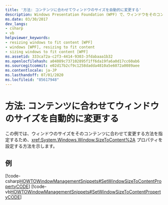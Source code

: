 ```yaml
---
title: '方法: コンテンツに合わせてウィンドウのサイズを自動的に変更する'
description: Windows Presentation Foundation (WPF) で、ウィンドウをそのコンテンツに合わせてサイズ変更する方法を指定するプロパティの設定方法について説明します。
ms.date: 03/30/2017
dev_langs:
- csharp
- vb
helpviewer_keywords:
- resizing windows to fit content [WPF]
- windows [WPF], resizing to fit content
- sizing windows to fit content [WPF]
ms.assetid: 333ca72a-c2f3-4414-9303-3fdabaaa1b32
ms.openlocfilehash: a04089c737102895f1ff6da19fa6a0d17cc60ab6
ms.sourcegitcommit: e02d17b2cf9c1258dadda4810a5e6072a0089aee
ms.contentlocale: ja-JP
ms.lasthandoff: 07/01/2020
ms.locfileid: "85617948"
---
```

# <a name="how-to-automatically-size-a-window-to-fit-its-content"></a>方法: コンテンツに合わせてウィンドウのサイズを自動的に変更する
この例では、ウィンドウのサイズをそのコンテンツに合わせて変更する方法を指定するため、<xref:System.Windows.Window.SizeToContent%2A> プロパティを設定する方法を示します。  
  
## <a name="example"></a>例  
 [!code-csharp[HOWTOWindowManagementSnippets#SetWindowSizeToContentPropertyCODE](~/samples/snippets/csharp/VS_Snippets_Wpf/HOWTOWindowManagementSnippets/CSharp/MainWindow.xaml.cs#setwindowsizetocontentpropertycode)]
 [!code-vb[HOWTOWindowManagementSnippets#SetWindowSizeToContentPropertyCODE](~/samples/snippets/visualbasic/VS_Snippets_Wpf/HOWTOWindowManagementSnippets/visualbasic/mainwindow.xaml.vb#setwindowsizetocontentpropertycode)]
